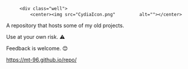          <div class="well">
		     <center><img src="CydiaIcon.png"         alt=""></center>
  

A repository that hosts some of my old projects.

Use at your own risk. ⚠️

Feedback is welcome. 😊

https://mt-96.github.io/repo/

